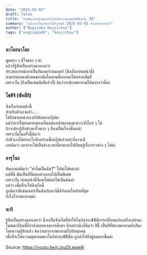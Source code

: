 ```yaml
---
date: "2025-03-02"
draft: false
title: "บทสัมภาษณ์เมมเบอร์หลังประกาศเซมบัตสึซิงเกิ้ล 38"
summary: "แปลจากโนกิซากะโคจิจูวันที่ 2025-03-02 ช่วงท้ายรายการ"
author: ["Nogizaka Koujichuu"]
tags: ["nogizaka46", "koujichuu"]
---
```


### นาโอะนาโอะ
พูดตรง ๆ ดีใจมาก ๆ ค่ะ\
แล้วก็รู้สึกเป็นอย่างมากเลยว่า\
ประสบการณ์การเป็นอันเดอร์เซนเตอร์ (ซิงเกิ้ลก่อนหน้านี้)\
สามารถแสดงตัวตนของฉันในตอนนี้ออกมาได้อย่างเต็มที่\
เพราะงั้น (ถึงเป็นเซมบัตสึแล้วก็) คิดว่าจะต้องพยายามให้มากกว่านี้ค่ะ

### โชคิจิ (ซัทสึกิ) 
ซิงเกิ้ลก่อนหน้านี้\
สำหรับตัวเองแล้ว.....\
ได้รับตำแหน่งรองกัปตันของกรุ๊ปมา\
แต่ว่าการไม่สามารถมองเห็นแผ่นหลังของอุเมะซาวะซังใกล้ ๆ ได้\
ถ้าจะต้องรู้สึกค้างคาใจมาก ๆ ก็คงเป็นเรื่องนั้นหล่ะ\
เพราะงั้นในครั้งนี้คิดว่า\
ถ้าตัวเองได้ทำอะไรสักอย่างเพื่อกรุ๊ปแล้วหล่ะก็คงจะดี\
เลยคิดว่า อยากจะให้เป็นช่วงเวลาที่สามารถไปเรียนรู้เรื่องราวต่าง ๆ ได้ค่ะ

### อารุโนะ
ดันเอาแต่คิดว่า "ทำไมเป็นฉัน?" ไปซะได้หล่ะค่ะ\
แต่ที่นี่ มันเป็นที่ที่แตกต่างออกไปเป็นพิเศษ\
เพราะงั้น ก่อนหน้านี้ก็เลยไม่ค่อยได้เห็นฉันค่ะ\
แต่ว่า เพื่อที่จะให้ซิงเกิ้ลนี้\
ถูกคิดว่ามีเซนเตอร์เป็นฉันกับนางินี่ดีจังเลยในท้ายที่สุด\
ยังไงก็จะพยายามค่ะ

### นางิ
รู้สึกเป็นอย่างมากเลยว่า นี่จะเป็นซิงเกิ้ลที่ทำให้โนกิซากะ46มีการเปลี่ยนแปลงหรือเปล่านะ\
ในขณะที่รุ่นพี่ก็กำลังทยอยจบการศึกษา อีกอย่างนึงก็คิดว่า ปีนี้ เป็นปีที่ต้องพยายามอีกสินะ\
โดยความรู้สึกแล้ว คิดว่าอยากจะพยายามไปกับทุกคน\
เพื่อที่จะให้ความสุดยอดของโนกิซากะ46นั้น ถูกส่งไปยังผู้คนมากขึ้นค่ะ\
\
Source: https://youtu.be/cJsuDLwoej8

